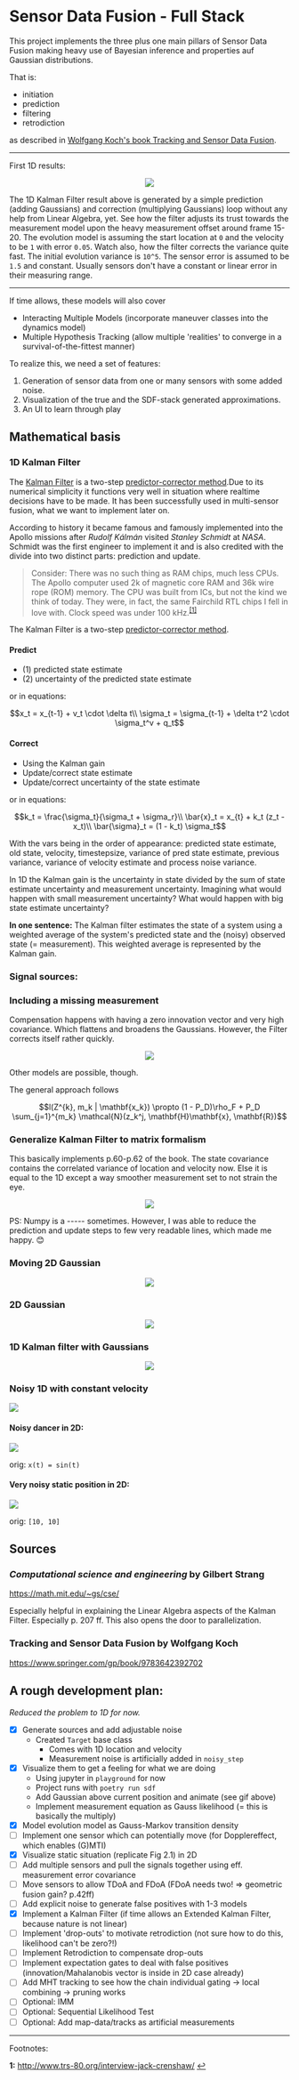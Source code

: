 # Sensor Data Fusion - Full Stack

This project implements the three plus one main pillars of Sensor Data Fusion making heavy use of Bayesian inference and properties auf Gaussian distributions.

That is:

- initiation
- prediction
- filtering
- retrodiction

as described in [Wolfgang Koch's book Tracking and Sensor Data Fusion](https://www.springer.com/gp/book/9783642392702).

* * *

First 1D results:

<p align="center">
<img src="assets/animation.gif">
</p>

The 1D Kalman Filter result above is generated by a simple prediction (adding Gaussians) and correction (multiplying Gaussians) loop without any help from Linear Algebra, yet. See how the filter adjusts its trust towards the measurement model upon the heavy measurement offset around frame 15-20. The evolution model is assuming the start location at `0` and the velocity to be `1` with error `0.05`. Watch also, how the filter corrects the variance quite fast. The initial evolution variance is `10^5`. The sensor error is assumed to be `1.5` and constant. Usually sensors don't have a constant or linear error in their measuring range.

* * *

If time allows, these models will also cover

- Interacting Multiple Models (incorporate maneuver classes into the dynamics model)
- Multiple Hypothesis Tracking (allow multiple 'realities' to converge in a survival-of-the-fittest manner)

To realize this, we need a set of features:

1. Generation of sensor data from one or many sensors with some added noise.
2. Visualization of the true and the SDF-stack generated approximations.
3. An UI to learn through play

## Mathematical basis

### 1D Kalman Filter

The [Kalman Filter](https://en.wikipedia.org/wiki/Kalman_filter) is a two-step [predictor-corrector method](https://en.wikipedia.org/wiki/Predictor%E2%80%93corrector_method).Due to its numerical simplicity it functions very well in situation where realtime decisions have to be made. It has been successfully used in multi-sensor fusion, what we want to implement later on.

According to history it became famous and famously implemented into the Apollo missions after _Rudolf Kálmán_ visited _Stanley Schmidt_ at _NASA_. Schmidt was the first engineer to implement it and is also credited with the divide into two distinct parts: prediction and update.

> Consider: There was no such thing as RAM chips, much less CPUs. The Apollo computer used 2k of magnetic core RAM and 36k wire rope (ROM) memory. The CPU was built from ICs, but not the kind we think of today. They were, in fact, the same Fairchild RTL chips I fell in love with. Clock speed was under 100 kHz.<sup id="a1">[[1]](#f1)</sup>

The Kalman Filter is a two-step [predictor-corrector method](https://en.wikipedia.org/wiki/Predictor%E2%80%93corrector_method).

#### Predict

- (1) predicted state estimate
- (2) uncertainty of the predicted state estimate

or in equations:

```math
x_t = x_{t-1} + v_t \cdot \delta t\\
\sigma_t = \sigma_{t-1} + \delta t^2 \cdot \sigma_t^v + q_t
```

#### Correct

- Using the Kalman gain
- Update/correct state estimate
- Update/correct uncertainty of the state estimate

or in equations:

```math
k_t = \frac{\sigma_t}{\sigma_t + \sigma_r}\\
\bar{x}_t = x_{t} + k_t (z_t - x_t)\\
\bar{\sigma}_t = (1 - k_t) \sigma_t
```

With the vars being in the order of appearance: predicted state estimate, old state, velocity, timestepsize, variance of pred state estimate, previous variance, variance of velocity estimate and process noise variance.

In 1D the Kalman gain is the uncertainty in state divided by the sum of state estimate uncertainty and measurement uncertainty. Imagining what would happen with small measurement uncertainty? What would happen with big state estimate uncertainty?

__In one sentence:__ The Kalman filter estimates the state of a system using a weighted average of the system's predicted state and the (noisy) observed state (= measurement). This weighted average is represented by the Kalman gain.

### Signal sources:

### Including a missing measurement

Compensation happens with having a zero innovation vector and very high covariance. Which flattens and broadens the Gaussians. However, the Filter corrects itself rather quickly.

<p align="center">
    <img src="assets/kalman_2d_negative_sensor_output.gif">
</p>

Other models are possible, though.

The general approach follows

```math
l(Z^{k}, m_k | \mathbf{x_k}) \propto (1 - P_D)\rho_F + P_D \sum_{j=1}^{m_k} \mathcal{N}(z_k^j, \mathbf{H}\mathbf{x}, \mathbf{R})
```

### Generalize Kalman Filter to matrix formalism

This basically implements p.60-p.62 of the book. The state covariance contains the correlated variance of location and velocity now. Else it is equal to the 1D except a way smoother measurement set to not strain the eye.

<p align="center">
    <img src="assets/kalman_2d.gif">
</p>

PS: Numpy is a ----- sometimes. However, I was able to reduce the prediction and update steps to few very readable lines, which made me happy. :blush:

### Moving 2D Gaussian

<p align="center">
    <img src="assets/moving_gaussian.gif">
</p>

### 2D Gaussian

<p align="center">
    <img src="assets/gaussian_2d.png">
</p>

### 1D Kalman filter with Gaussians

<p align="center">
    <img src="assets/animation.gif">
</p>

### Noisy 1D with constant velocity

![](./assets/noise_1d_const_speed.png)

#### Noisy dancer in 2D:

![](./assets/noisy_dancer.png)

orig: `x(t) = sin(t)`

#### Very noisy static position in 2D:

![](./assets/random_walk_2d.png)

orig: `[10, 10]`

## Sources

### *Computational science and engineering* by Gilbert Strang

https://math.mit.edu/~gs/cse/

Especially helpful in explaining the Linear Algebra aspects of the Kalman Filter. Especially p. 207 ff.
This also opens the door to parallelization.

### Tracking and Sensor Data Fusion by Wolfgang Koch

https://www.springer.com/gp/book/9783642392702


## A rough development plan:

_Reduced the problem to 1D for now._

- [x] Generate sources and add adjustable noise
    - Created `Target` base class
        - Comes with 1D location and velocity
        - Measurement noise is artificially added in `noisy_step`
- [x] Visualize them to get a feeling for what we are doing
    - Using jupyter in `playground` for now
    - Project runs with `poetry run sdf`
    - Add Gaussian above current position and animate (see gif above)
    - Implement measurement equation as Gauss likelihood (= this is basically the multiply)
- [x] Model evolution model as Gauss-Markov transition density
- [ ] Implement one sensor which can potentially move (for Dopplereffect, which enables (G)MTI)
- [x] Visualize static situation (replicate Fig 2.1) in 2D
- [ ] Add multiple sensors and pull the signals together using eff. measurement error covariance
- [ ] Move sensors to allow TDoA and FDoA (FDoA needs two! => geometric fusion gain? p.42ff)
- [ ] Add explicit noise to generate false positives with 1-3 models
- [x] Implement a Kalman Filter (if time allows an Extended Kalman Filter, because nature is not linear)
- [ ] Implement 'drop-outs' to motivate retrodiction (not sure how to do this, likelihood can't be zero?!)
- [ ] Implement Retrodiction to compensate drop-outs
- [ ] Implement expectation gates to deal with false positives (innovation/Mahalanobis vector is inside in 2D case already)
- [ ] Add MHT tracking to see how the chain individual gating -> local combining -> pruning works
- [ ] Optional: IMM
- [ ] Optional: Sequential Likelihood Test
- [ ] Optional: Add map-data/tracks as artificial measurements

* * *

Footnotes:

<b id="f1">1:</b> http://www.trs-80.org/interview-jack-crenshaw/ [↩](#a1)
